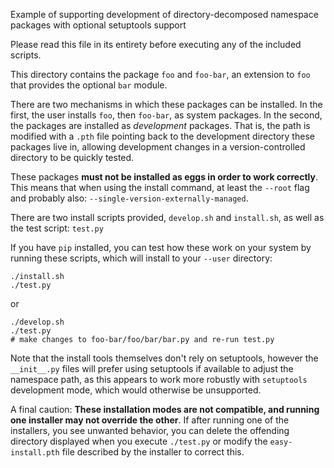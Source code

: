 Example of supporting development of directory-decomposed namespace
packages with optional setuptools support 

Please read this file in its entirety before executing any of the
included scripts.

This directory contains the package `foo` and `foo-bar`, an extension
to `foo` that provides the optional `bar` module. 

There are two mechanisms in which these packages can be installed.  In
the first, the user installs `foo`, then `foo-bar`, as system
packages.  In the second, the packages are installed as *development*
packages.  That is, the path is modified with a `.pth` file pointing
back to the development directory these packages live in, allowing
development changes in a version-controlled directory to be quickly
tested.

These packages **must not be installed as eggs in order to work
correctly**.  This means that when using the install command, at least
the `--root` flag and probably also:
`--single-version-externally-managed`.

There are two install scripts provided, `develop.sh` and `install.sh`,
as well as the test script: `test.py`

If you have `pip` installed, you can test how these work on your
system by running these scripts, which will install to your `--user` directory:

```
./install.sh
./test.py
```

or

```
./develop.sh
./test.py
# make changes to foo-bar/foo/bar/bar.py and re-run test.py
```

Note that the install tools themselves don't rely on setuptools,
however the `__init__.py` files will prefer using setuptools if
available to adjust the namespace path, as this appears to work more
robustly with `setuptools` development mode, which would otherwise be
unsupported.

A final caution: **These installation modes are not compatible, and
running one installer may not override the other**.   If after running
one of the installers, you see unwanted behavior,  you can delete
the offending directory displayed when you execute `./test.py` or
modify the `easy-install.pth` file described by the installer to
correct this.
